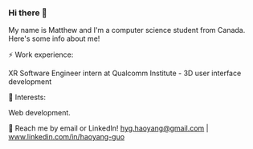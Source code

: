### Hi there 👋
My name is Matthew and I'm a computer science student from Canada. Here's some info about me!

⚡ Work experience:

XR Software Engineer intern at Qualcomm Institute - 3D user interface development

🌱 Interests:

Web development.

💬 Reach me by email or LinkedIn! hyg.haoyang@gmail.com | www.linkedin.com/in/haoyang-guo
